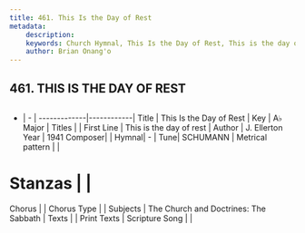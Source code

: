 ```yaml
---
title: 461. This Is the Day of Rest
metadata:
    description: 
    keywords: Church Hymnal, This Is the Day of Rest, This is the day of rest, 
    author: Brian Onang'o
---
```



## 461. THIS IS THE DAY OF REST

```txt

```

- |   -  |
-------------|------------|
Title | This Is the Day of Rest |
Key | A♭ Major |
Titles |  |
First Line | This is the day of rest |
Author | J. Ellerton
Year | 1941
Composer|  |
Hymnal|  - |
Tune| SCHUMANN |
Metrical pattern | |
# Stanzas |  |
Chorus |  |
Chorus Type |  |
Subjects | The Church and Doctrines: The Sabbath |
Texts |  |
Print Texts | 
Scripture Song |  |
  
